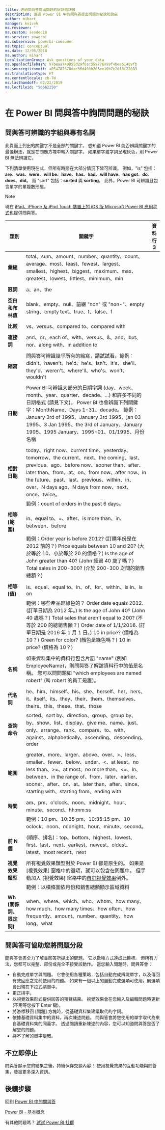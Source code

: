```yaml
---
title: 透過問與答提出問題的祕訣與訣竅
description: 透過 Power BI 中的問與答提出問題的秘訣和訣竅
author: mihart
manager: kvivek
ms.reviewer: ''
ms.custom: seodec18
ms.service: powerbi
ms.subservice: powerbi-consumer
ms.topic: conceptual
ms.date: 12/06/2018
ms.author: mihart
LocalizationGroup: Ask questions of your data
ms.openlocfilehash: 97beaa749855d29f0ac559776a99f4be851489fb
ms.sourcegitcommit: a054782370dec56d49bb205ee10b7e2018f22693
ms.translationtype: HT
ms.contentlocale: zh-TW
ms.lasthandoff: 02/22/2019
ms.locfileid: "56662250"
---
```

# <a name="tips-for-asking-questions-in-power-bi-qa"></a>在 Power BI 問與答中詢問問題的秘訣
## <a name="words-and-terminology-that-qa-recognizes"></a>問與答可辨識的字組與專有名詞
此頁面上列出的關鍵字不是全部的關鍵字。  想知道 Power BI 能否辨識關鍵字的最佳辦法，就是在問題方塊中輸入關鍵字。  如果單字或字詞呈現灰色，則 Power BI 無法辨識它。

下列清單使用現在式，但所有時態在大部分情況下皆可辨識。 例如，"is" 包括：**are**、**was**、**were**、**will be**、**have**、**has**、**had**、**will have**、**has got**、**do**、**does**、**did**。  而 "sort" 包括：**sorted** 與 **sorting**。  此外，Power BI 可辨識且包含單字的單複數形態。 

> [!NOTE]
> 現在 [iPad、iPhone 及 iPod Touch 裝置上的 iOS 版 Microsoft Power BI 應用程式](mobile/mobile-apps-ios-qna.md)也提供問與答。
>  


|類別  |關鍵字  |資料行3  |
|---------|---------|---------|
|**彙總**     | total、sum、amount、number、quantity、count、average、most、least、fewest、largest、smallest、highest、biggest、maximum、max、greatest、lowest、littlest、minimum、min          |
|     |         |         
**冠詞**     |  a、an、the              |
|     |         |         
|**空白和布林值**     |   blank、empty、null、前綴 "non" 或 "non-"、empty string、empty text、true、t、false、f          |
|     |         |         |
|**比較**     |   vs、versus、compared to、compared with            |
|     |         |         |
|**連接詞**     |  and、or、each of、with、versus、&、and、but、nor、along with、in addition to       |         
|          |         |
|**縮寫**     |  問與答可辨識幾乎所有的縮寫，請試試看。範例：didn't、haven't、he'd、he's、isn't、it's、she'll、they'd、weren't、where'll、who's、won't、wouldn't          |
|        |         |
|**日期**     |       Power BI 可辨識大部分的日期字詞 (day、week、month、year、quarter、decade、...) 和許多不同的日期格式 (請見下文)。 Power BI 也會辨識下列關鍵字：MonthName、Days 1-31、decade。 範例：January 3rd of 1995、January 3rd 1995、jan 03 1995、3 Jan 1995、the 3rd of January、January 1995、1995 January、1995-01、01/1995、月份名稱         |
|        |         |
|**相對日期**     |   today、right now、current time、yesterday、tomorrow、the current、next、the coming、last、previous、ago、before now、sooner than、after、later than、from、at、on、from now、after now、in the future、past、last、previous、within、in、over、N days ago、N days from now、next、once、twice。|
|    |  範例︰count of orders in the past 6 days。  |            |
|        |         |
|**相等 (範圍)**     |   in、equal to、=、after、is more than、in、between、before  |
|  |範例：Order year is before 2012? (訂購年份是在 2012 前的？) Price equals between 10 and 20? (大於等於 10、小於等於 20 的價格？) Is the age of John greater than 40? (John 超過 40 歲了嗎？) Total sales in 200-300? (介於 200-300 之間的銷售總額？)              |
|        |         |
|**相等 (值)**     |   is、equal、equal to、in、of、for、within、is in、is on |
|   | 範例：哪些產品是綠色的？ Order date equals 2012. (訂單日期為 2012 年。) Is the age of John 40? (John 40 歲嗎？) Total sales that aren't equal to 200? (不等於 200 的總銷售額？) Order date of 1/1/2016. (訂單日期是 2016 年 1 月 1 日。) 10 in price? (價格為 10？) Green for color? (顏色是綠色嗎？) 10 in price? (價格為 10？)              |
|        |         |
|**名稱**     |       如果資料集中的資料行包含片語 "name" (例如 EmployeeName)，則問與答了解該資料行中的值是名稱。 您可以問問題如 "which employees are named robert" (叫 robert 的員工是誰)。          |
|        |         |
**代名詞**  | he、him、himself、his、she、herself、her、hers、it、itself、its、they、their、them、themselves、theirs、this、these、that、those
|**查詢命令**     |    sorted、sort by、direction、group、group by、by、show、list、display、give me、name、just、only、arrange、rank、compare、to、with、against、alphabetically、ascending、descending、order             |
|        |         |
|**範圍**     |      greater、more、larger、above、over、>、less、smaller、fewer、below、under、<、at least、no less than、>=、at most、no more than、<=、in、between、in the range of、from、later、earlier、sooner、after、on、at、later than、after、since、starting with、starting from、ending with           |
|        |         |
**時間**  |am、pm、o'clock、noon、midnight、hour、minute、second、hh:mm:ss  |
|  |  範例：10 pm、10:35 pm、10:35:15 pm、10 oclock、noon、midnight、hour、minute、second。  |
|  |  |
|**前 N 個**     |     (順序、排名)：top、bottom、highest、lowest、first、last、next、earliest、newest、oldest、latest、most recent、next            |
|        |         |
|**視覺效果類型**     |  所有視覺效果類型對於 Power BI 都是原生的。  如果是 [視覺效果] 窗格中的選項，就可以包含在問題中。  但手動加入 [視覺效果] 窗格中的[自訂視覺效果](../power-bi-custom-visuals.md)例外。  |
|  |  範例︰以橫條圖依月份和銷售總額顯示區域資料               |
|        |         |
|**Wh (關係詞、限定詞)**  | when、where、which、who、whom、how many、how much、how many times、how often、how frequently、amount、number、quantity、how long、what                |

## <a name="qa-helps-you-phrase-the-question"></a>問與答可協助您將問題分段
問與答會盡全力了解並回答所提出的問題。 它以數種方式達成此目標。 但所有方法，您都可以完整、部份或完全不接受該動作。 當您輸入問題時，問與答會：

* 自動完成單字與問題。 它會使用各種策略，包括自動完成辨識單字，以及傳回有效回應之先前使用的問題。 如果有一個以上的自動完成選項可使用，則選項會出現在下拉式清單中。
* 更正拼字。
* 以視覺效果形式提供回答的預覽結果。 視覺效果會在您輸入及編輯問題時更新 (不用等您按下 Enter 鍵)。
* 將游標移回 [問題] 方塊時，從基礎資料集建議取代的字詞。
* 依據基礎資料集中的資料，再次陳述問題。 問與答會將您使用的單字取代為來自基礎資料集的同義字。 透過閱讀重新陳述的內容，您可以知道問與答是否了解您的問題。 
* 將不了解的單字變暗。

## <a name="dont-stop-now"></a>不立即停止
問與答顯示您的結果之後，持續保存交談內容！ 使用視覺效果的互動功能與問答集，發掘更多深入資訊。

## <a name="next-steps"></a>後續步驟
回到 [Power BI 中的問與答](end-user-q-and-a.md)  

[Power BI - 基本概念](end-user-basic-concepts.md)  

有其他問題嗎？ [試試 Power BI 社群](http://community.powerbi.com/)

